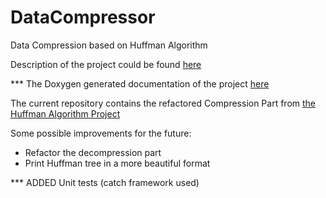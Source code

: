 # DataCompressor

Data Compression based on Huffman Algorithm 

Description of the project could be found [here](https://github.com/yanazdravkova/DataCompressor/blob/master/description.pdf)

*** The Doxygen generated documentation of the project [here](https://github.com/yanazdravkova/DataCompressor/tree/master/DataCompressor/DocumentationDoxygenGenerated)

The current repository contains the refactored Compression Part from [the Huffman Algorithm Project](https://github.com/yanazdravkova/Huffman-Algorithm)


Some possible improvements for the future:

* Refactor the decompression part
* Print Huffman tree in a more beautiful format

*** ADDED Unit tests (catch framework used)



